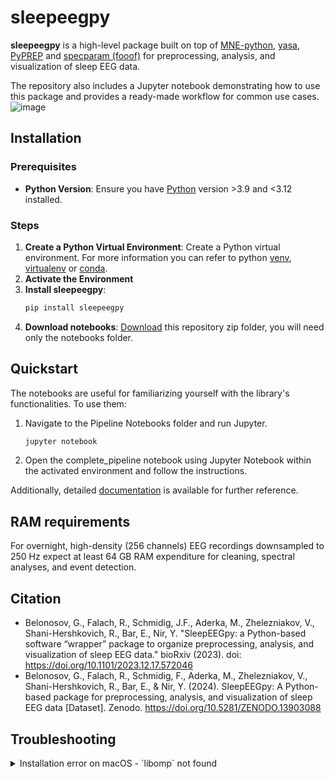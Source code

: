 # sleepeegpy

**sleepeegpy** is a high-level package built on top of [MNE-python](https://mne.tools/stable/index.html), [yasa](https://raphaelvallat.com/yasa/build/html/index.html), [PyPREP](https://pyprep.readthedocs.io/en/latest/) and [specparam (fooof)](https://fooof-tools.github.io/fooof/) for preprocessing, analysis, and visualization of sleep EEG data.

The repository also includes a Jupyter notebook demonstrating how to use this package and provides a ready-made workflow for common use cases.
![image](https://github.com/user-attachments/assets/f26c2023-44fc-48d7-ba72-d0de89a5dcee)

## Installation
### Prerequisites
- **Python Version**: Ensure you have [Python](https://www.python.org/downloads/) version >3.9 and <3.12 installed.
### Steps
1. **Create a Python Virtual Environment**:
   Create a Python virtual environment. For more information you can refer to python [venv](https://docs.python.org/3/tutorial/venv.html), [virtualenv](https://virtualenv.pypa.io/en/latest/user_guide.html) or [conda](https://conda.io/projects/conda/en/latest/user-guide/tasks/manage-environments.html).
2. **Activate the Environment**
3. **Install sleepeegpy**:
   ```bash
   pip install sleepeegpy
4. **Download notebooks**: [Download](https://github.com/NirLab-TAU/sleepeegpy/archive/refs/heads/main.zip) this repository zip folder, you will need only the notebooks folder.

## Quickstart
The notebooks are useful for familiarizing yourself with the library's functionalities. To use them:
1.  Navigate to the  Pipeline Notebooks folder and run Jupyter.
    ```bash
    jupyter notebook
    ```
2. Open the complete_pipeline notebook using Jupyter Notebook within the activated environment and follow the instructions.

Additionally, detailed [documentation](https://nirlab-tau.github.io/sleepeegpy/) is available for further reference.
## RAM requirements
For overnight, high-density (256 channels) EEG recordings downsampled to 250 Hz expect at least 64 GB RAM expenditure for cleaning, spectral analyses, and event detection.

## Citation
* Belonosov, G., Falach, R., Schmidig, J.F., Aderka, M., Zhelezniakov, V., Shani-Hershkovich, R., Bar, E., Nir, Y. "SleepEEGpy: a Python-based software “wrapper” package to organize preprocessing, analysis, and visualization of sleep EEG data." bioRxiv (2023). doi: https://doi.org/10.1101/2023.12.17.572046
* Belonosov, G., Falach, R., Schmidig, F., Aderka, M., Zhelezniakov, V., Shani-Hershkovich, R., Bar, E., & Nir, Y. (2024). SleepEEGpy: A Python-based package for preprocessing, analysis, and visualization of sleep EEG data [Dataset]. Zenodo. https://doi.org/10.5281/ZENODO.13903088
  
## Troubleshooting

<details>
<summary>Installation error on macOS - `libomp` not found</summary>

If you encounter the following error when installing `sleepeegpy` on macOS:

```bash
ERROR: Could not find a version that satisfies the requirement libomp (from versions: none)
ERROR: No matching distribution found for libomp
```
You can resolve this by running:
```bash
brew install cmake libomp
pip install lightgbm
pip install sleepeegpy
```
</details> 

